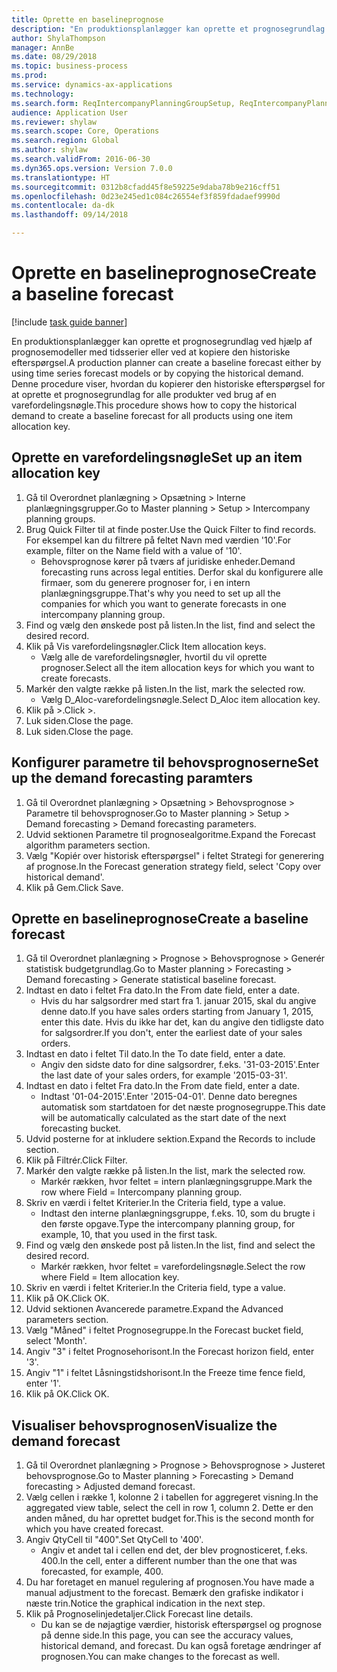 ```yaml
--- 
title: Oprette en baselineprognose
description: "En produktionsplanlægger kan oprette et prognosegrundlag ved hjælp af prognosemodeller med tidsserier eller ved at kopiere den historiske efterspørgsel."
author: ShylaThompson
manager: AnnBe
ms.date: 08/29/2018
ms.topic: business-process
ms.prod: 
ms.service: dynamics-ax-applications
ms.technology: 
ms.search.form: ReqIntercompanyPlanningGroupSetup, ReqIntercompanyPlanningGroupAllocKeys, ReqDemPlanForecastParameters, ReqDemPlanCreateForecastDialog, SysQueryForm, ReqDemPlanForecastViewer
audience: Application User
ms.reviewer: shylaw
ms.search.scope: Core, Operations
ms.search.region: Global
ms.author: shylaw
ms.search.validFrom: 2016-06-30
ms.dyn365.ops.version: Version 7.0.0
ms.translationtype: HT
ms.sourcegitcommit: 0312b8cfadd45f8e59225e9daba78b9e216cff51
ms.openlocfilehash: 0d23e245ed1c084c26554ef3f859fdadaef9990d
ms.contentlocale: da-dk
ms.lasthandoff: 09/14/2018

---
```

# <a name="create-a-baseline-forecast"></a><span data-ttu-id="6068b-103">Oprette en baselineprognose</span><span class="sxs-lookup"><span data-stu-id="6068b-103">Create a baseline forecast</span></span>

[!include [task guide banner](../../includes/task-guide-banner.md)]

<span data-ttu-id="6068b-104">En produktionsplanlægger kan oprette et prognosegrundlag ved hjælp af prognosemodeller med tidsserier eller ved at kopiere den historiske efterspørgsel.</span><span class="sxs-lookup"><span data-stu-id="6068b-104">A production planner can create a baseline forecast either by using time series forecast models or by copying the historical demand.</span></span> <span data-ttu-id="6068b-105">Denne procedure viser, hvordan du kopierer den historiske efterspørgsel for at oprette et prognosegrundlag for alle produkter ved brug af en varefordelingsnøgle.</span><span class="sxs-lookup"><span data-stu-id="6068b-105">This procedure shows how to copy the historical demand to create a baseline forecast for all products using one item allocation key.</span></span> 


## <a name="set-up-an-item-allocation-key"></a><span data-ttu-id="6068b-106">Oprette en varefordelingsnøgle</span><span class="sxs-lookup"><span data-stu-id="6068b-106">Set up an item allocation key</span></span>
1. <span data-ttu-id="6068b-107">Gå til Overordnet planlægning > Opsætning > Interne planlægningsgrupper.</span><span class="sxs-lookup"><span data-stu-id="6068b-107">Go to Master planning > Setup > Intercompany planning groups.</span></span>
2. <span data-ttu-id="6068b-108">Brug Quick Filter til at finde poster.</span><span class="sxs-lookup"><span data-stu-id="6068b-108">Use the Quick Filter to find records.</span></span> <span data-ttu-id="6068b-109">For eksempel kan du filtrere på feltet Navn med værdien '10'.</span><span class="sxs-lookup"><span data-stu-id="6068b-109">For example, filter on the Name field with a value of '10'.</span></span>
    * <span data-ttu-id="6068b-110">Behovsprognose kører på tværs af juridiske enheder.</span><span class="sxs-lookup"><span data-stu-id="6068b-110">Demand forecasting runs across legal entities.</span></span> <span data-ttu-id="6068b-111">Derfor skal du konfigurere alle firmaer, som du generere prognoser for, i en intern planlægningsgruppe.</span><span class="sxs-lookup"><span data-stu-id="6068b-111">That's why you need to set up all the companies for which you want to generate forecasts in one intercompany planning group.</span></span>  
3. <span data-ttu-id="6068b-112">Find og vælg den ønskede post på listen.</span><span class="sxs-lookup"><span data-stu-id="6068b-112">In the list, find and select the desired record.</span></span>
4. <span data-ttu-id="6068b-113">Klik på Vis varefordelingsnøgler.</span><span class="sxs-lookup"><span data-stu-id="6068b-113">Click Item allocation keys.</span></span>
    * <span data-ttu-id="6068b-114">Vælg alle de varefordelingsnøgler, hvortil du vil oprette prognoser.</span><span class="sxs-lookup"><span data-stu-id="6068b-114">Select all the item allocation keys for which you want to create forecasts.</span></span>  
5. <span data-ttu-id="6068b-115">Markér den valgte række på listen.</span><span class="sxs-lookup"><span data-stu-id="6068b-115">In the list, mark the selected row.</span></span>
    * <span data-ttu-id="6068b-116">Vælg D_Aloc-varefordelingsnøgle.</span><span class="sxs-lookup"><span data-stu-id="6068b-116">Select D_Aloc item allocation key.</span></span>  
6. <span data-ttu-id="6068b-117">Klik på >.</span><span class="sxs-lookup"><span data-stu-id="6068b-117">Click >.</span></span>
7. <span data-ttu-id="6068b-118">Luk siden.</span><span class="sxs-lookup"><span data-stu-id="6068b-118">Close the page.</span></span>
8. <span data-ttu-id="6068b-119">Luk siden.</span><span class="sxs-lookup"><span data-stu-id="6068b-119">Close the page.</span></span>

## <a name="set-up-the-demand-forecasting-paramters"></a><span data-ttu-id="6068b-120">Konfigurer parametre til behovsprognoserne</span><span class="sxs-lookup"><span data-stu-id="6068b-120">Set up the demand forecasting paramters</span></span>
1. <span data-ttu-id="6068b-121">Gå til Overordnet planlægning > Opsætning > Behovsprognose > Parametre til behovsprognoser.</span><span class="sxs-lookup"><span data-stu-id="6068b-121">Go to Master planning > Setup > Demand forecasting > Demand forecasting parameters.</span></span>
2. <span data-ttu-id="6068b-122">Udvid sektionen Parametre til prognosealgoritme.</span><span class="sxs-lookup"><span data-stu-id="6068b-122">Expand the Forecast algorithm parameters section.</span></span>
3. <span data-ttu-id="6068b-123">Vælg "Kopiér over historisk efterspørgsel" i feltet Strategi for generering af prognose.</span><span class="sxs-lookup"><span data-stu-id="6068b-123">In the Forecast generation strategy field, select 'Copy over historical demand'.</span></span>
4. <span data-ttu-id="6068b-124">Klik på Gem.</span><span class="sxs-lookup"><span data-stu-id="6068b-124">Click Save.</span></span>

## <a name="create-a-baseline-forecast"></a><span data-ttu-id="6068b-125">Oprette en baselineprognose</span><span class="sxs-lookup"><span data-stu-id="6068b-125">Create a baseline forecast</span></span>
1. <span data-ttu-id="6068b-126">Gå til Overordnet planlægning > Prognose > Behovsprognose > Generér statistisk budgetgrundlag.</span><span class="sxs-lookup"><span data-stu-id="6068b-126">Go to Master planning > Forecasting > Demand forecasting > Generate statistical baseline forecast.</span></span>
2. <span data-ttu-id="6068b-127">Indtast en dato i feltet Fra dato.</span><span class="sxs-lookup"><span data-stu-id="6068b-127">In the From date field, enter a date.</span></span>
    * <span data-ttu-id="6068b-128">Hvis du har salgsordrer med start fra 1. januar 2015, skal du angive denne dato.</span><span class="sxs-lookup"><span data-stu-id="6068b-128">If you have sales orders starting from January 1, 2015, enter this date.</span></span> <span data-ttu-id="6068b-129">Hvis du ikke har det, kan du angive den tidligste dato for salgsordrer.</span><span class="sxs-lookup"><span data-stu-id="6068b-129">If you don't, enter the earliest date of your sales orders.</span></span>  
3. <span data-ttu-id="6068b-130">Indtast en dato i feltet Til dato.</span><span class="sxs-lookup"><span data-stu-id="6068b-130">In the To date field, enter a date.</span></span>
    * <span data-ttu-id="6068b-131">Angiv den sidste dato for dine salgsordrer, f.eks. '31-03-2015'.</span><span class="sxs-lookup"><span data-stu-id="6068b-131">Enter the last date of your sales orders, for example '2015-03-31'.</span></span>  
4. <span data-ttu-id="6068b-132">Indtast en dato i feltet Fra dato.</span><span class="sxs-lookup"><span data-stu-id="6068b-132">In the From date field, enter a date.</span></span>
    * <span data-ttu-id="6068b-133">Indtast '01-04-2015'.</span><span class="sxs-lookup"><span data-stu-id="6068b-133">Enter '2015-04-01'.</span></span> <span data-ttu-id="6068b-134">Denne dato beregnes automatisk som startdatoen for det næste prognosegruppe.</span><span class="sxs-lookup"><span data-stu-id="6068b-134">This date will be automatically calculated as the start date of the next forecasting bucket.</span></span>  
5. <span data-ttu-id="6068b-135">Udvid posterne for at inkludere sektion.</span><span class="sxs-lookup"><span data-stu-id="6068b-135">Expand the Records to include section.</span></span>
6. <span data-ttu-id="6068b-136">Klik på Filtrér.</span><span class="sxs-lookup"><span data-stu-id="6068b-136">Click Filter.</span></span>
7. <span data-ttu-id="6068b-137">Markér den valgte række på listen.</span><span class="sxs-lookup"><span data-stu-id="6068b-137">In the list, mark the selected row.</span></span>
    * <span data-ttu-id="6068b-138">Markér rækken, hvor feltet = intern planlægningsgruppe.</span><span class="sxs-lookup"><span data-stu-id="6068b-138">Mark the row where Field = Intercompany planning group.</span></span>  
8. <span data-ttu-id="6068b-139">Skriv en værdi i feltet Kriterier.</span><span class="sxs-lookup"><span data-stu-id="6068b-139">In the Criteria field, type a value.</span></span>
    * <span data-ttu-id="6068b-140">Indtast den interne planlægningsgruppe, f.eks. 10, som du brugte i den første opgave.</span><span class="sxs-lookup"><span data-stu-id="6068b-140">Type the intercompany planning group, for example, 10, that you used in the first task.</span></span>  
9. <span data-ttu-id="6068b-141">Find og vælg den ønskede post på listen.</span><span class="sxs-lookup"><span data-stu-id="6068b-141">In the list, find and select the desired record.</span></span>
    * <span data-ttu-id="6068b-142">Markér rækken, hvor feltet = varefordelingsnøgle.</span><span class="sxs-lookup"><span data-stu-id="6068b-142">Select the row where Field = Item allocation key.</span></span>  
10. <span data-ttu-id="6068b-143">Skriv en værdi i feltet Kriterier.</span><span class="sxs-lookup"><span data-stu-id="6068b-143">In the Criteria field, type a value.</span></span>
11. <span data-ttu-id="6068b-144">Klik på OK.</span><span class="sxs-lookup"><span data-stu-id="6068b-144">Click OK.</span></span>
12. <span data-ttu-id="6068b-145">Udvid sektionen Avancerede parametre.</span><span class="sxs-lookup"><span data-stu-id="6068b-145">Expand the Advanced parameters section.</span></span>
13. <span data-ttu-id="6068b-146">Vælg "Måned" i feltet Prognosegruppe.</span><span class="sxs-lookup"><span data-stu-id="6068b-146">In the Forecast bucket field, select 'Month'.</span></span>
14. <span data-ttu-id="6068b-147">Angiv "3" i feltet Prognosehorisont.</span><span class="sxs-lookup"><span data-stu-id="6068b-147">In the Forecast horizon field, enter '3'.</span></span>
15. <span data-ttu-id="6068b-148">Angiv "1" i feltet Låsningstidshorisont.</span><span class="sxs-lookup"><span data-stu-id="6068b-148">In the Freeze time fence field, enter '1'.</span></span>
16. <span data-ttu-id="6068b-149">Klik på OK.</span><span class="sxs-lookup"><span data-stu-id="6068b-149">Click OK.</span></span>

## <a name="visualize-the-demand-forecast"></a><span data-ttu-id="6068b-150">Visualiser behovsprognosen</span><span class="sxs-lookup"><span data-stu-id="6068b-150">Visualize the demand forecast</span></span>
1. <span data-ttu-id="6068b-151">Gå til Overordnet planlægning > Prognose > Behovsprognose > Justeret behovsprognose.</span><span class="sxs-lookup"><span data-stu-id="6068b-151">Go to Master planning > Forecasting > Demand forecasting > Adjusted demand forecast.</span></span>
2. <span data-ttu-id="6068b-152">Vælg cellen i række 1, kolonne 2 i tabellen for aggregeret visning.</span><span class="sxs-lookup"><span data-stu-id="6068b-152">In the aggregated view table, select the cell in row 1, column 2.</span></span> <span data-ttu-id="6068b-153">Dette er den anden måned, du har oprettet budget for.</span><span class="sxs-lookup"><span data-stu-id="6068b-153">This is the second month for which you have created forecast.</span></span>
3. <span data-ttu-id="6068b-154">Angiv QtyCell til "400".</span><span class="sxs-lookup"><span data-stu-id="6068b-154">Set QtyCell to '400'.</span></span>
    * <span data-ttu-id="6068b-155">Angiv et andet tal i cellen end det, der blev prognosticeret, f.eks. 400.</span><span class="sxs-lookup"><span data-stu-id="6068b-155">In the cell, enter a different number than the one that was forecasted, for example, 400.</span></span>  
4. <span data-ttu-id="6068b-156">Du har foretaget en manuel regulering af prognosen.</span><span class="sxs-lookup"><span data-stu-id="6068b-156">You have made a manual adjustment to the forecast.</span></span> <span data-ttu-id="6068b-157">Bemærk den grafiske indikator i næste trin.</span><span class="sxs-lookup"><span data-stu-id="6068b-157">Notice the graphical indication in the next step.</span></span>
5. <span data-ttu-id="6068b-158">Klik på Prognoselinjedetaljer.</span><span class="sxs-lookup"><span data-stu-id="6068b-158">Click Forecast line details.</span></span>
    * <span data-ttu-id="6068b-159">Du kan se de nøjagtige værdier, historisk efterspørgsel og prognose på denne side.</span><span class="sxs-lookup"><span data-stu-id="6068b-159">In this page, you can see the accuracy values, historical demand, and forecast.</span></span> <span data-ttu-id="6068b-160">Du kan også foretage ændringer af prognosen.</span><span class="sxs-lookup"><span data-stu-id="6068b-160">You can make changes to the forecast as well.</span></span>  


